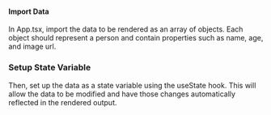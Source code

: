 #### Import Data

In App.tsx, import the data to be rendered as an array of objects. Each object should represent a person
and contain properties such as name, age, and image url.

### Setup State Variable

Then, set up the data as a state variable using the
useState hook. This will allow the data to be modified
and have those changes automatically reflected in the
rendered output.

